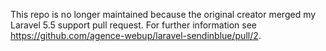 This repo is no longer maintained because the original creator merged my Laravel 5.5 support pull request. For further information see <https://github.com/agence-webup/laravel-sendinblue/pull/2>.
